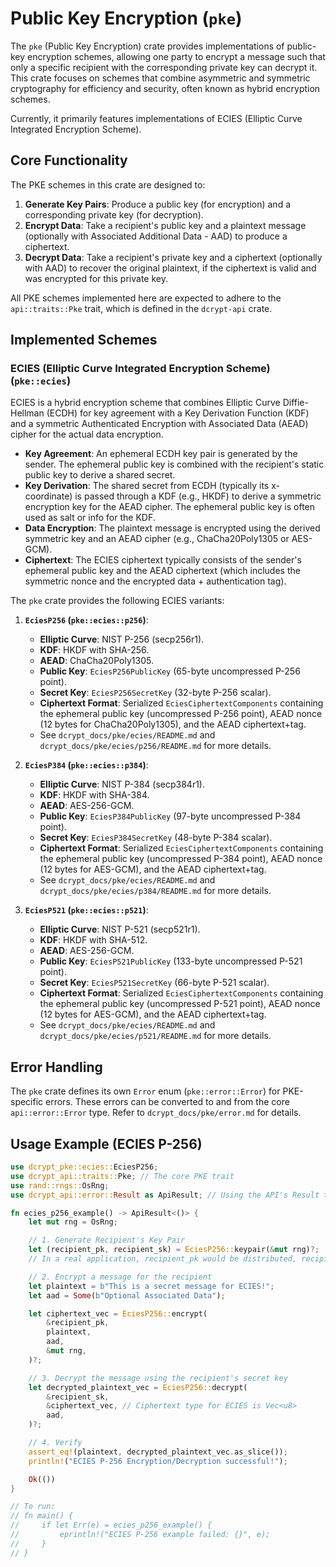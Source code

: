 # Public Key Encryption (`pke`)

The `pke` (Public Key Encryption) crate provides implementations of public-key encryption schemes, allowing one party to encrypt a message such that only a specific recipient with the corresponding private key can decrypt it. This crate focuses on schemes that combine asymmetric and symmetric cryptography for efficiency and security, often known as hybrid encryption schemes.

Currently, it primarily features implementations of ECIES (Elliptic Curve Integrated Encryption Scheme).

## Core Functionality

The PKE schemes in this crate are designed to:

1.  **Generate Key Pairs**: Produce a public key (for encryption) and a corresponding private key (for decryption).
2.  **Encrypt Data**: Take a recipient's public key and a plaintext message (optionally with Associated Additional Data - AAD) to produce a ciphertext.
3.  **Decrypt Data**: Take a recipient's private key and a ciphertext (optionally with AAD) to recover the original plaintext, if the ciphertext is valid and was encrypted for this private key.

All PKE schemes implemented here are expected to adhere to the `api::traits::Pke` trait, which is defined in the `dcrypt-api` crate.

## Implemented Schemes

### ECIES (Elliptic Curve Integrated Encryption Scheme) (`pke::ecies`)

ECIES is a hybrid encryption scheme that combines Elliptic Curve Diffie-Hellman (ECDH) for key agreement with a Key Derivation Function (KDF) and a symmetric Authenticated Encryption with Associated Data (AEAD) cipher for the actual data encryption.

-   **Key Agreement**: An ephemeral ECDH key pair is generated by the sender. The ephemeral public key is combined with the recipient's static public key to derive a shared secret.
-   **Key Derivation**: The shared secret from ECDH (typically its x-coordinate) is passed through a KDF (e.g., HKDF) to derive a symmetric encryption key for the AEAD cipher. The ephemeral public key is often used as salt or info for the KDF.
-   **Data Encryption**: The plaintext message is encrypted using the derived symmetric key and an AEAD cipher (e.g., ChaCha20Poly1305 or AES-GCM).
-   **Ciphertext**: The ECIES ciphertext typically consists of the sender's ephemeral public key and the AEAD ciphertext (which includes the symmetric nonce and the encrypted data + authentication tag).

The `pke` crate provides the following ECIES variants:

1.  **`EciesP256` (`pke::ecies::p256`)**:
    *   **Elliptic Curve**: NIST P-256 (secp256r1).
    *   **KDF**: HKDF with SHA-256.
    *   **AEAD**: ChaCha20Poly1305.
    *   **Public Key**: `EciesP256PublicKey` (65-byte uncompressed P-256 point).
    *   **Secret Key**: `EciesP256SecretKey` (32-byte P-256 scalar).
    *   **Ciphertext Format**: Serialized `EciesCiphertextComponents` containing the ephemeral public key (uncompressed P-256 point), AEAD nonce (12 bytes for ChaCha20Poly1305), and the AEAD ciphertext+tag.
    *   See `dcrypt_docs/pke/ecies/README.md` and `dcrypt_docs/pke/ecies/p256/README.md` for more details.

2.  **`EciesP384` (`pke::ecies::p384`)**:
    *   **Elliptic Curve**: NIST P-384 (secp384r1).
    *   **KDF**: HKDF with SHA-384.
    *   **AEAD**: AES-256-GCM.
    *   **Public Key**: `EciesP384PublicKey` (97-byte uncompressed P-384 point).
    *   **Secret Key**: `EciesP384SecretKey` (48-byte P-384 scalar).
    *   **Ciphertext Format**: Serialized `EciesCiphertextComponents` containing the ephemeral public key (uncompressed P-384 point), AEAD nonce (12 bytes for AES-GCM), and the AEAD ciphertext+tag.
    *   See `dcrypt_docs/pke/ecies/README.md` and `dcrypt_docs/pke/ecies/p384/README.md` for more details.

3.  **`EciesP521` (`pke::ecies::p521`)**:
    *   **Elliptic Curve**: NIST P-521 (secp521r1).
    *   **KDF**: HKDF with SHA-512.
    *   **AEAD**: AES-256-GCM.
    *   **Public Key**: `EciesP521PublicKey` (133-byte uncompressed P-521 point).
    *   **Secret Key**: `EciesP521SecretKey` (66-byte P-521 scalar).
    *   **Ciphertext Format**: Serialized `EciesCiphertextComponents` containing the ephemeral public key (uncompressed P-521 point), AEAD nonce (12 bytes for AES-GCM), and the AEAD ciphertext+tag.
    *   See `dcrypt_docs/pke/ecies/README.md` and `dcrypt_docs/pke/ecies/p521/README.md` for more details.

## Error Handling

The `pke` crate defines its own `Error` enum (`pke::error::Error`) for PKE-specific errors. These errors can be converted to and from the core `api::error::Error` type. Refer to `dcrypt_docs/pke/error.md` for details.

## Usage Example (ECIES P-256)

```rust
use dcrypt_pke::ecies::EciesP256;
use dcrypt_api::traits::Pke; // The core PKE trait
use rand::rngs::OsRng;
use dcrypt_api::error::Result as ApiResult; // Using the API's Result type

fn ecies_p256_example() -> ApiResult<()> {
    let mut rng = OsRng;

    // 1. Generate Recipient's Key Pair
    let (recipient_pk, recipient_sk) = EciesP256::keypair(&mut rng)?;
    // In a real application, recipient_pk would be distributed, recipient_sk kept secret.

    // 2. Encrypt a message for the recipient
    let plaintext = b"This is a secret message for ECIES!";
    let aad = Some(b"Optional Associated Data");

    let ciphertext_vec = EciesP256::encrypt(
        &recipient_pk,
        plaintext,
        aad,
        &mut rng,
    )?;

    // 3. Decrypt the message using the recipient's secret key
    let decrypted_plaintext_vec = EciesP256::decrypt(
        &recipient_sk,
        &ciphertext_vec, // Ciphertext type for ECIES is Vec<u8>
        aad,
    )?;

    // 4. Verify
    assert_eq!(plaintext, decrypted_plaintext_vec.as_slice());
    println!("ECIES P-256 Encryption/Decryption successful!");

    Ok(())
}

// To run:
// fn main() {
//     if let Err(e) = ecies_p256_example() {
//         eprintln!("ECIES P-256 example failed: {}", e);
//     }
// }